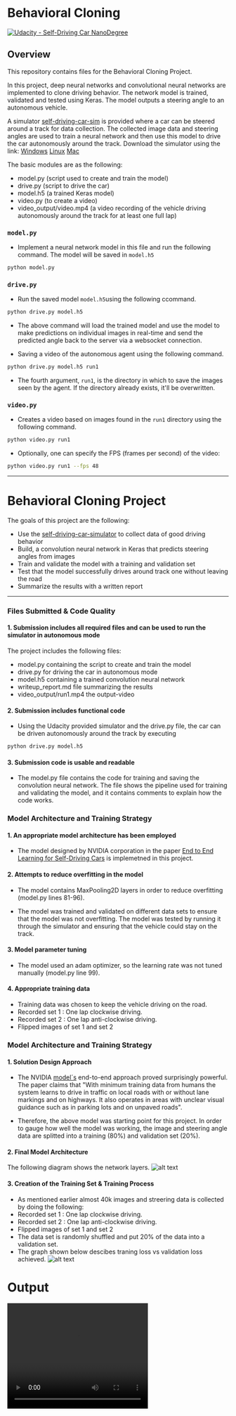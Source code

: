 
[//]: # (Image References)

[image1]: ./examples/placeholder.png "Model Visualization"
[image2]: ./examples/placeholder.png "Grayscaling"
[image3]: ./examples/placeholder_small.png "Recovery Image"
[image4]: ./examples/placeholder_small.png "Recovery Image"
[image5]: ./examples/placeholder_small.png "Recovery Image"
[image6]: ./examples/placeholder_small.png "Normal Image"
[image7]: ./examples/placeholder_small.png "Flipped Image"
[image8]: ./examples/model_cnn.png "model Image"
[image9]: ./examples/Figure_1.png "graph Image"

# **Behavioral Cloning** 

[![Udacity - Self-Driving Car NanoDegree](https://s3.amazonaws.com/udacity-sdc/github/shield-carnd.svg)](http://www.udacity.com/drive)

Overview
---
This repository contains files for the Behavioral Cloning Project.

In this project, deep neural networks and convolutional neural networks are implemented to clone driving behavior. The network model is  trained, validated and tested using Keras. The model outputs a steering angle to an autonomous vehicle.

A simulator [self-driving-car-sim](https://github.com/udacity/self-driving-car-sim.git) is provided where a car can be steered around a track for data collection. The collected image data and steering angles are used to train a neural network and then use this model to drive the car autonomously around the track. Download the simulator using the link: [Windows](https://s3-us-west-1.amazonaws.com/udacity-selfdrivingcar/Term1-Sim/term1-simulator-windows.zip) [Linux](https://s3-us-west-1.amazonaws.com/udacity-selfdrivingcar/Term1-Sim/term1-simulator-linux.zip) [Mac](https://s3-us-west-1.amazonaws.com/udacity-selfdrivingcar/Term1-Sim/term1-simulator-mac.zip)

The basic modules are as the following: 
* model.py (script used to create and train the model)
* drive.py (script to drive the car)
* model.h5 (a trained Keras model)
* video.py (to create a video)
* video_output/video.mp4 (a video recording of the vehicle driving autonomously around the track for at least one full lap)

### `model.py`
* Implement a neural network model in this file and run the following command. The model will be saved in `model.h5`
```sh
python model.py
```
### `drive.py`

* Run the saved model `model.h5`using the following ccommand.
```sh
python drive.py model.h5
```
* The above command will load the trained model and use the model to make predictions on individual images in real-time and send the predicted angle back to the server via a websocket connection.

* Saving a video of the autonomous agent using the following command.
```sh
python drive.py model.h5 run1
```
* The fourth argument, `run1`, is the directory in which to save the images seen by the agent. If the directory already exists, it'll be overwritten.

### `video.py`

* Creates a video based on images found in the `run1` directory using the following command.
```sh
python video.py run1
```
* Optionally, one can specify the FPS (frames per second) of the video:

```sh
python video.py run1 --fps 48
```
---

# **Behavioral Cloning Project**

The goals of this project are the following:
* Use the [self-driving-car-simulator](https://github.com/udacity/self-driving-car-sim.git) to collect data of good driving behavior
* Build, a convolution neural network in Keras that predicts steering angles from images
* Train and validate the model with a training and validation set
* Test that the model successfully drives around track one without leaving the road
* Summarize the results with a written report
---
### Files Submitted & Code Quality

#### 1. Submission includes all required files and can be used to run the simulator in autonomous mode

The project includes the following files:
* model.py containing the script to create and train the model
* drive.py for driving the car in autonomous mode
* model.h5 containing a trained convolution neural network 
* writeup_report.md file summarizing the results
* video_output/run1.mp4 the output-video 

#### 2. Submission includes functional code
* Using the Udacity provided simulator and the drive.py file, the car can be driven autonomously around the track by executing 
```sh
python drive.py model.h5
```
#### 3. Submission code is usable and readable

* The model.py file contains the code for training and saving the convolution neural network. The file shows the pipeline used for training and validating the model, and it contains comments to explain how the code works.

### Model Architecture and Training Strategy

#### 1. An appropriate model architecture has been employed
* The model designed by NVIDIA corporation in the paper [End to End Learning for Self-Driving Cars](https://www.researchgate.net/publication/301648615_End_to_End_Learning_for_Self-Driving_Cars) is implemetned in this project. 

#### 2. Attempts to reduce overfitting in the model

* The model contains MaxPooling2D layers in order to reduce overfitting (model.py lines 81-96). 

* The model was trained and validated on different data sets to ensure that the model was not overfitting. The model was tested by running it through the simulator and ensuring that the vehicle could stay on the track.

#### 3. Model parameter tuning

* The model used an adam optimizer, so the learning rate was not tuned manually (model.py line 99).

#### 4. Appropriate training data

* Training data was chosen to keep the vehicle driving on the road.
* Recorded set 1 : One lap clockwise driving.
* Recorded set 2 : One lap anti-clockwise driving.
* Flipped images of set 1 and set 2

### Model Architecture and Training Strategy

#### 1. Solution Design Approach

* The NVIDIA [model´s](https://www.researchgate.net/publication/301648615_End_to_End_Learning_for_Self-Driving_Cars) end-to-end approach
proved surprisingly powerful. The paper claims that "With minimum training data from humans the system learns to drive in traffic on local roads with or without lane markings and on highways. It also operates in areas with unclear visual guidance such as in parking lots and on unpaved roads".

* Therefore, the above model was starting point for this project. In order to gauge how well the model was working, the image and steering angle data are splitted into a training (80%) and validation set (20%). 

#### 2. Final Model Architecture

The following diagram shows the network layers.
![alt text][image8]

#### 3. Creation of the Training Set & Training Process

* As mentioned earlier almost 40k images and streering data is collected by doing the following:
* Recorded set 1 : One lap clockwise driving.
* Recorded set 2 : One lap anti-clockwise driving.
* Flipped images of set 1 and set 2
* The data set is randomly shuffled and put 20% of the data into a validation set. 
* The graph shown below descibes traning loss vs validation loss achieved.
![alt text][image9]

# **Output**
<video width="320" height="240" controls>
  <source src="video_output/run1.mp4" type="video/mp4">
</video>
